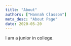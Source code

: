 ```yaml
---
title: "About"
authors: ["Hannah Classon"]
meta_desc: "About Page"
date: 2020-05-20
---
```


I am a junior in college. 

